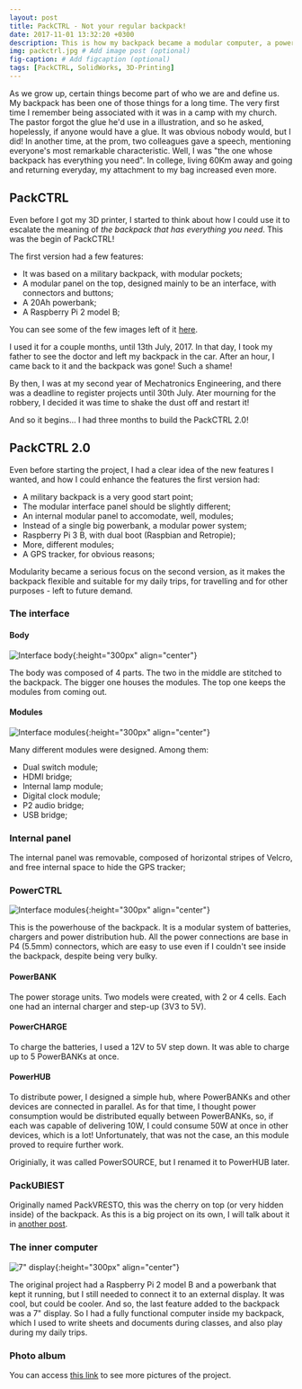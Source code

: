 ```yaml
---
layout: post
title: PackCTRL - Not your regular backpack!
date: 2017-11-01 13:32:20 +0300
description: This is how my backpack became a modular computer, a powerful powerbank, a clock, a video game, and more... # Add post description (optional)
img: packctrl.jpg # Add image post (optional)
fig-caption: # Add figcaption (optional)
tags: [PackCTRL, SolidWorks, 3D-Printing]
---
```

As we grow up, certain things become part of who we are and define us. My backpack has been one of those things for a long time. The very first time I remember being associated with it was in a camp with my church. The pastor forgot the glue he'd use in a illustration, and so he asked, hopelessly, if anyone would have a glue. It was obvious nobody would, but I did! In another time, at the prom, two colleagues gave a speech, mentioning everyone's most remarkable characteristic. Well, I was "the one whose backpack has everything you need". In college, living 60Km away and going and returning everyday, my attachment to my bag increased even more.

## PackCTRL

Even before I got my 3D printer, I started to think about how I could use it to escalate the meaning of _the backpack that has everything you need_. This was the begin of PackCTRL!

The first version had a few features:
- It was based on a military backpack, with modular pockets;
- A modular panel on the top, designed mainly to be an interface, with connectors and buttons;
- A 20Ah powerbank;
- A Raspberry Pi 2 model B;

You can see some of the few images left of it [here](https://drive.google.com/open?id=1K1b8sHzvvxO1ia3-Cx-GRick6MSFG50Y).

I used it for a couple months, until 13th July, 2017. In that day, I took my father to see the doctor and left my backpack in the car. After an hour, I came back to it and the backpack was gone! Such a shame!

By then, I was at my second year of Mechatronics Engineering, and there was a deadline to register projects until 30th July. Ater mourning for the robbery, I decided it was time to shake the dust off and restart it!

And so it begins... I had three months to build the PackCTRL 2.0!

## PackCTRL 2.0

Even before starting the project, I had a clear idea of the new features I wanted, and how I could enhance the features the first version had:

- A military backpack is a very good start point;
- The modular interface panel should be slightly different;
- An internal modular panel to accomodate, well, modules;
- Instead of a single big powerbank, a modular power system;
- Raspberry Pi 3 B, with dual boot (Raspbian and Retropie);
- More, different modules;
- A GPS tracker, for obvious reasons;

Modularity became a serious focus on the second version, as it makes the backpack flexible and suitable for my daily trips, for travelling and for other purposes - left to future demand.

### The interface
#### Body

![Interface body]({{site.baseurl}}/assets/img/packctrl-toppanel.jpg){:height="300px" align="center"}

The body was composed of 4 parts. The two in the middle are stitched to the backpack. The bigger one houses the modules. The top one keeps the modules from coming out.

#### Modules

![Interface modules]({{site.baseurl}}/assets/img/packctrl-topmodules.jpg){:height="300px" align="center"}

Many different modules were designed. Among them:
- Dual switch module;
- HDMI bridge;
- Internal lamp module;
- Digital clock module;
- P2 audio bridge;
- USB bridge;

### Internal panel
The internal panel was removable, composed of horizontal stripes of Velcro, and free internal space to hide the GPS tracker;

### PowerCTRL

![Interface modules]({{site.baseurl}}/assets/img/packctrl-powerctrl.jpg){:height="300px" align="center"}

This is the powerhouse of the backpack. It is a modular system of batteries, chargers and power distribution hub. All the power connections are base in P4 (5.5mm) connectors, which are easy to use even if I couldn't see inside the backpack, despite being very bulky.

#### PowerBANK
The power storage units. Two models were created, with 2 or 4 cells. Each one had an internal charger and step-up (3V3 to 5V).

#### PowerCHARGE
To charge the batteries, I used a 12V to 5V step down. It was able to charge up to 5 PowerBANKs at once.

#### PowerHUB
To distribute power, I designed a simple hub, where PowerBANKs and other devices are connected in parallel. As for that time, I thought power consumption would be distributed equally between PowerBANKs, so, if each was capable of delivering 10W, I could consume 50W at once in other devices, which is a lot! Unfortunately, that was not the case, an this module proved to require further work.

Originially, it was called PowerSOURCE, but I renamed it to PowerHUB later.

### PackUBIEST

Originally named PackVRESTO, this was the cherry on top (or very hidden inside) of the backpack. As this is a big project on its own, I will talk about it in [another post]({{site.baseurl}}/_posts\2017-11-02-packubiest-a-gps-tracker-for-my-backpack.markdown).

### The inner computer

![7" display]({{site.baseurl}}/assets/img/packctrl-display.jpg){:height="300px" align="center"}

The original project had a Raspberry Pi 2 model B and a powerbank that kept it running, but I still needed to connect it to an external display. It was cool, but could be cooler. And so, the last feature added to the backpack was a 7" display. So I had a fully functional computer inside my backpack, which I used to write sheets and documents during classes, and also play during my daily trips.

### Photo album

You can access [this link](https://drive.google.com/open?id=1KmL9Xzy1TrMzQYvCjhJEe7H3BLjo6xMi)  to see more pictures of the project.

